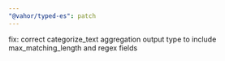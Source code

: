 ```yaml
---
"@vahor/typed-es": patch
---
```


fix: correct categorize_text aggregation output type to include max_matching_length and regex fields
